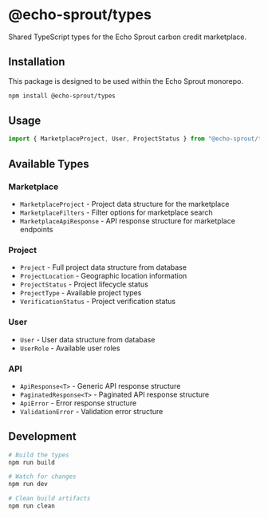 # @echo-sprout/types

Shared TypeScript types for the Echo Sprout carbon credit marketplace.

## Installation

This package is designed to be used within the Echo Sprout monorepo.

```bash
npm install @echo-sprout/types
```

## Usage

```typescript
import { MarketplaceProject, User, ProjectStatus } from "@echo-sprout/types";
```

## Available Types

### Marketplace

- `MarketplaceProject` - Project data structure for the marketplace
- `MarketplaceFilters` - Filter options for marketplace search
- `MarketplaceApiResponse` - API response structure for marketplace endpoints

### Project

- `Project` - Full project data structure from database
- `ProjectLocation` - Geographic location information
- `ProjectStatus` - Project lifecycle status
- `ProjectType` - Available project types
- `VerificationStatus` - Project verification status

### User

- `User` - User data structure from database
- `UserRole` - Available user roles

### API

- `ApiResponse<T>` - Generic API response structure
- `PaginatedResponse<T>` - Paginated API response structure
- `ApiError` - Error response structure
- `ValidationError` - Validation error structure

## Development

```bash
# Build the types
npm run build

# Watch for changes
npm run dev

# Clean build artifacts
npm run clean
```
